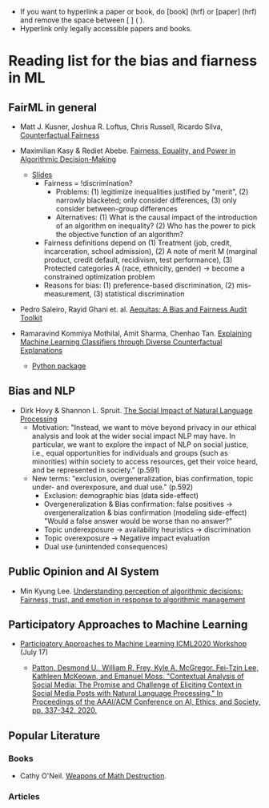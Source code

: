 
- If you want to hyperlink a paper or book, do [book] (hrf) or [paper] (hrf) and remove the space between [ ] ( ).
- Hyperlink only legally accessible papers and books. 

# Reading list for the bias and fiarness in ML

## FairML in general 

- Matt J. Kusner, Joshua R. Loftus, Chris Russell, Ricardo Silva, [Counterfactual Fairness](https://arxiv.org/abs/1703.06856)

- Maximilian Kasy & Rediet Abebe. [Fairness, Equality, and Power in Algorithmic Decision-Making](https://www.cs.cornell.edu/~red/fairness_equality_power.pdf)
  - [Slides](https://maxkasy.github.io/home/files/slides/fairness_equality_power_slides_kasy.pdf)
    - Fairness = !discrimination?
      - Problems: (1) legitimize inequalities justified by "merit", (2) narrowly blacketed; only consider differences, (3) only consider between-group differences 
      - Alternatives: (1) What is the causal impact of the introduction of an algorithm on inequality? (2) Who has the power to pick the objective function of an algorithm?
    - Fairness definitions depend on (1) Treatment (job, credit, incarceration, school admission), (2) A note of merit M (marginal product, credit default, recidivism, test performance), (3) Protected categories A (race, ethnicity, gender) -> become a constrained optimization problem 
    - Reasons for bias: (1) preference-based discrimination, (2) mis-measurement, (3) statistical discrimination 

- Pedro Saleiro, Rayid Ghani et. al. [Aequitas: A Bias and Fairness Audit Toolkit](https://arxiv.org/pdf/1811.05577.pdf)

- Ramaravind Kommiya Mothilal, Amit Sharma, Chenhao Tan. [Explaining Machine Learning Classifiers through Diverse Counterfactual Explanations](https://arxiv.org/abs/1905.07697)

  - [Python package](https://github.com/interpretml/DiCE)

## Bias and NLP

- Dirk Hovy & Shannon L. Spruit. [The Social Impact of Natural Language Processing](https://www.aclweb.org/anthology/P16-2096.pdf)
  - Motivation: "Instead, we want to move beyond privacy in our ethical analysis and look at the wider social impact NLP may have. In particular, we want to explore the impact of NLP on social justice, i.e., equal opportunities for individuals and groups (such as minorities) within society to access resources, get their voice heard, and be represented in society." (p.591)
  - New terms: "exclusion, overgeneralization, bias confirmation, topic under- and overexposure, and dual use." (p.592)
    - Exclusion: demographic bias (data side-effect) 
    - Overgeneralization & Bias confirmation: false positives -> overgeneralization & bias confirmation (modeling side-effect) "Would a false answer would be worse than no answer?"
    - Topic underexposure -> availability heuristics -> discrimination
    - Topic overexposure -> Negative impact evaluation 
    - Dual use (unintended consequences)

## Public Opinion and AI System 

- Min Kyung Lee. [Understanding perception of algorithmic decisions: Fairness, trust, and emotion in response to algorithmic management](https://journals.sagepub.com/action/doSearch?target=default&ContribAuthorStored=Lee%2C+Min+Kyung)

## Participatory Approaches to Machine Learning

- [Participatory Approaches to Machine Learning ICML2020 Workshop](https://participatoryml.github.io/) (July 17)

  - [Patton, Desmond U., William R. Frey, Kyle A. McGregor, Fei-Tzin Lee, Kathleen McKeown, and Emanuel Moss. "Contextual Analysis of Social Media: The Promise and Challenge of Eliciting Context in Social Media Posts with Natural Language Processing." In Proceedings of the AAAI/ACM Conference on AI, Ethics, and Society, pp. 337-342. 2020.](https://dl.acm.org/doi/pdf/10.1145/3375627.3375841?casa_token=yZOdrz73Lu4AAAAA:NXBAFttihwjDfo2WRF78Q8F8jZb182VMm_4gVZneDEtbuHN0QkwsAJpFIwJ4GofpH-lnmQd6tD4)
  
## Popular Literature

### Books 

- Cathy O'Neil. [Weapons of Math Destruction](https://www.amazon.com/dp/B01LDFCP0S/ref=dp-kindle-redirect?_encoding=UTF8&btkr=1). 

### Articles 
